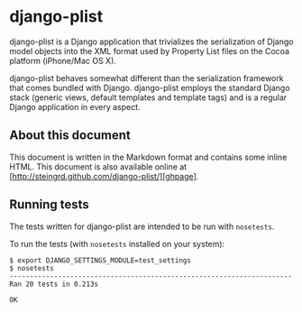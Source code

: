# django-plist #

django-plist is a Django application that trivializes the serialization of
Django model objects into the XML format used by Property List files on the
Cocoa platform (iPhone/Mac OS X).

django-plist behaves somewhat different than the serialization framework that
comes bundled with Django. django-plist employs the standard Django stack
(generic views, default templates and template tags) and is a regular Django
application in every aspect.

  [plmanp]: http://developer.apple.com/documentation/Darwin/Reference/ManPages/man5/plist.5.html
  [plguide]: http://developer.apple.com/documentation/Cocoa/Conceptual/PropertyLists/Introduction/Introduction.html
  [plwiki]: http://en.wikipedia.org/wiki/Property_list
  [pldtd]: http://www.apple.com/DTDs/PropertyList-1.0.dtd
  [pldate]: http://en.wikipedia.org/wiki/ISO_8601

## About this document ##

This document is written in the Markdown format and contains some inline HTML.
This document is also available online at
[http://steingrd.github.com/django-plist/][ghpage].




## Running tests ##

The tests written for django-plist are intended to be run with `nosetests`.

To run the tests (with `nosetests` installed on your system):

    $ export DJANGO_SETTINGS_MODULE=test_settings
    $ nosetests
	----------------------------------------------------------------------
	Ran 20 tests in 0.213s
	
	OK
	

